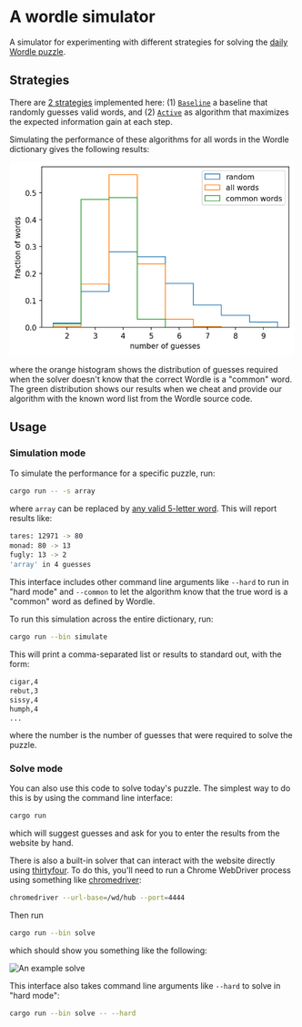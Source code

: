 # A wordle simulator

A simulator for experimenting with different strategies for solving the [daily
Wordle puzzle](https://www.powerlanguage.co.uk/wordle/).

## Strategies

There are [2 strategies](src/strategy) implemented here: (1)
[`Baseline`](src/strategy/baseline.rs) a baseline that randomly guesses valid
words, and (2) [`Active`](src/strategy/active.rs) as algorithm that maximizes
the expected information gain at each step.

Simulating the performance of these algorithms for all words in the Wordle
dictionary gives the following results:

<img src="assets/figure.png" width=500 alt="The performance of our strategies">

where the orange histogram shows the distribution of guesses required when the
solver doesn't know that the correct Wordle is a "common" word. The green
distribution shows our results when we cheat and provide our algorithm with the
known word list from the Wordle source code.

## Usage

### Simulation mode

To simulate the performance for a specific puzzle, run:

```bash
cargo run -- -s array
```

where `array` can be replaced by [any valid 5-letter word](src/words.txt). This
will report results like:

```bash
tares: 12971 -> 80
monad: 80 -> 13
fugly: 13 -> 2
'array' in 4 guesses
```

This interface includes other command line arguments like `--hard` to run in
"hard mode" and `--common` to let the algorithm know that the true word is a
"common" word as defined by Wordle.

To run this simulation across the entire dictionary, run:

```bash
cargo run --bin simulate
```

This will print a comma-separated list or results to standard out, with the form:

```
cigar,4
rebut,3
sissy,4
humph,4
...
```

where the number is the number of guesses that were required to solve the
puzzle.

### Solve mode

You can also use this code to solve today's puzzle. The simplest way to do this
is by using the command line interface:

```bash
cargo run
```

which will suggest guesses and ask for you to enter the results from the website
by hand.

There is also a built-in solver that can interact with the website directly
using [thirtyfour](https://docs.rs/thirtyfour). To do this, you'll need to run a
Chrome WebDriver process using something like
[chromedriver](https://chromedriver.chromium.org/downloads):

```bash
chromedriver --url-base=/wd/hub --port=4444
```

Then run

```bash
cargo run --bin solve
```

which should show you something like the following:

![An example solve](assets/solve.gif)

This interface also takes command line arguments like `--hard` to solve in "hard mode":

```bash
cargo run --bin solve -- --hard
```
